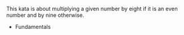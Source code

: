 This kata is about multiplying a given number by eight if it is an even number and by nine otherwise.

- Fundamentals
